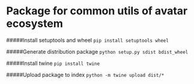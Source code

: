 # Package for common utils of avatar ecosystem

#####Install setuptools and wheel
``pip install setuptools wheel``

#####Generate distribution package
``python setup.py sdist bdist_wheel``

#####Install twine
``pip install twine``

#####Upload package to index
``python -m twine upload dist/*``